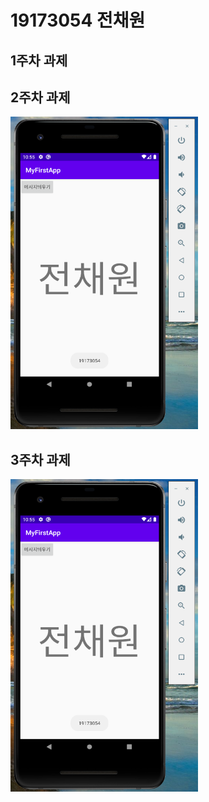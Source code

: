 # 19173054 전채원

## 1주차 과제

## 2주차 과제
<img width="300" height="500" src="./png/19173054전채원_2주차 과제.PNG">

## 3주차 과제
<img width="300" height="500" src="./png/19173054전채원_2주차 과제.PNG">
